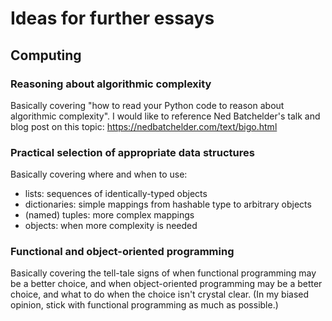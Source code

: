 # Ideas for further essays

## Computing

### Reasoning about algorithmic complexity

Basically covering
"how to read your Python code
to reason about algorithmic complexity".
I would like to reference Ned Batchelder's talk and blog post
on this topic:
https://nedbatchelder.com/text/bigo.html

### Practical selection of appropriate data structures

Basically covering
where and when to use:

- lists: sequences of identically-typed objects
- dictionaries: simple mappings from hashable type to arbitrary objects
- (named) tuples: more complex mappings
- objects: when more complexity is needed

### Functional and object-oriented programming

Basically covering the tell-tale signs
of when functional programming may be a better choice,
and when object-oriented programming may be a better choice,
and what to do when the choice isn't crystal clear.
(In my biased opinion, stick with functional programming as much as possible.)
